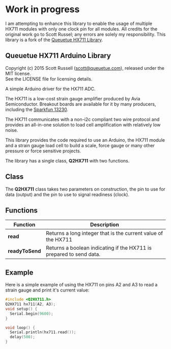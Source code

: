 # Work in progress
I am attempting to enhance this library to enable the usage of multiple HX711 modules with only one clock pin for all modules. All credits for the original work go to Scott Russel; any errors are solely my responsibility.
This library is a fork of the [Queuetue HX711 Library](Link_zur_Quelle).



## Queuetue HX711 Arduino Library

Copyright (c) 2015 Scott Russell (scott@queuetue.com), released under the MIT license.  
See the LICENSE file for licensing details.

A simple Arduino driver for the HX711 ADC.

The HX711 is a low-cost strain gauge amplifier produced by Avia Semiconductor.  Breakout boards are available for it by many producers, including the [Sparkfun 13230](https://www.sparkfun.com/products/13230).

The HX711 communicates with a non-i2c compliant two wire protocol and provides an all-in-one solution to load cell amplification with relatively low noise.

This library provides the code required to use an Arduino, the HX711 module and a strain gauge load cell to build a scale, force gauge or many other pressure or force sensitive projects.

The library has a single class, **Q2HX711** with two functions.  

## Class
The **Q2HX711** class takes two parameters on construction, the pin to use for data (output) and the pin to use to signal readiness (clock).

## Functions

Function  | Description
------------- | -------------
**read**  | Returns a long integer that is the current value of the HX711
**readyToSend**  | Returns a boolean indicating if the HX711 is prepared to send data.

## Example

Here is a simple example of using the HX711 on pins A2 and A3 to read a strain gauge and print it's current value:

```c++
#include <Q2HX711.h>
Q2HX711 hx711(A2, A3);
void setup() {
  Serial.begin(9600);
}

void loop() {
  Serial.println(hx711.read());
  delay(500);
}
```
